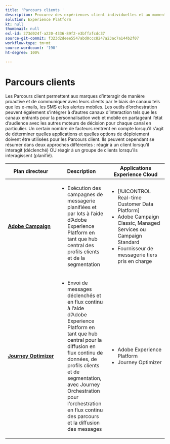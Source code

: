 ```yaml
---
title: 'Parcours clients '
description: Procurez des expériences client individuelles et au moment opportun d’un type d’écran à l’autre.
solution: Experience Platform
kt: null
thumbnail: null
exl-id: 273d024f-a220-4336-89f2-e3bffafcdc37
source-git-commit: f323d2deee5547abd0ccc8247a23ac7a144b2f07
workflow-type: tm+mt
source-wordcount: '190'
ht-degree: 100%

---
```


# Parcours clients

Les Parcours client permettent aux marques d’interagir de manière proactive et de communiquer avec leurs clients par le biais de canaux tels que les e-mails, les SMS et les alertes mobiles. Les outils d’orchestration peuvent également s’intégrer à d’autres canaux d’interaction tels que les canaux entrants pour la personnalisation web et mobile en partageant l’état d’audience avec les autres moteurs de décision pour chaque canal en particulier. Un certain nombre de facteurs rentrent en compte lorsqu’il s’agit de déterminer quelles applications et quelles options de déploiement doivent être utilisées pour les Parcours client. Ils peuvent cependant se résumer dans deux approches différentes : réagir à un client lorsqu’il interagit (déclenché) OU réagir à un groupe de clients lorsqu’ils interagissent (planifié).

| Plan directeur | Description | Applications Experience Cloud |
|---|---|---|
| **[Adobe Campaign](batch-messaging.md)** | <ul><li>Exécution des campagnes de messagerie planifiées et par lots à l’aide d’Adobe Experience Platform en tant que hub central des profils clients et de la segmentation</li></ul> | <ul><li>[!UICONTROL Real-time Customer Data Platform]</li><li>Adobe Campaign Classic, Managed Services ou Campaign Standard</li><li>Fournisseur de messagerie tiers pris en charge</li></ul> |
| **[Journey Optimizer](journey-optimizer.md)** | <ul><li>Envoi de messages déclenchés et en flux continu à l’aide d’Adobe Experience Platform en tant que hub central pour la diffusion en flux continu de données, de profils clients et de segmentation, avec Journey Orchestration pour l’orchestration en flux continu des parcours et la diffusion des messages</li></ul> | <ul><li>Adobe Experience Platform</li><li>Journey Optimizer</li></ul> |